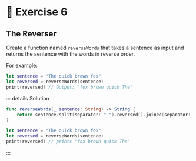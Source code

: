 # 🤯 Exercise 6

## The Reverser

Create a function named `reverseWords` that takes a sentence as input and returns the sentence with the words in reverse order.

For example:

```swift
let sentence = "The quick brown fox"
let reversed = reverseWords(sentence)
print(reversed) // Output: "fox brown quick The"
```

::: details Solution

```swift
func reverseWords(_ sentence: String) -> String {
    return sentence.split(separator: " ").reversed().joined(separator: " ")
}

let sentence = "The quick brown fox"
let reversed = reverseWords(sentence)
print(reversed) // prints "fox brown quick The"
```

:::
